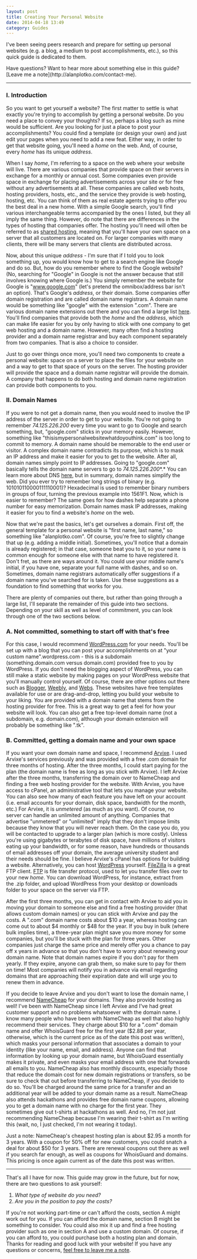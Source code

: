 ```yaml
---
layout: post
title: Creating Your Personal Website
date: 2014-04-18 13:49
category: Guides
---
```


I've been seeing peers research and prepare for setting up personal websites (e.g. a blog, a medium to post accomplishments, etc.), so this quick guide is dedicated to them.

<div class="post-message">Have questions? Want to hear more about something else in this guide? [Leave me a note](http://alanplotko.com/contact-me).</div>

___

### I. Introduction

So you want to get yourself a website? The first matter to settle is what exactly you're trying to accomplish by getting a personal website. Do you need a place to convey your thoughts? If so, perhaps a blog such as mine would be sufficient. Are you looking for just a place to post your accomplishments? You could find a template (or design your own) and just edit your pages when you need to add a new feat. Either way, in order to get that website going, you'll need a *home* on the web. And, of course, every *home* has its unique *address*.

When I say *home*, I'm referring to a space on the web where your website will live. There are various companies that provide space on their servers in exchange for a monthly or annual cost. Some companies even provide space in exchange for placing advertisements across your site or for free without any advertisements at all. These companies are called web hosts, hosting providers, hosts, etc., and the service they provide is web hosting, hosting, etc. You can think of them as real estate agents trying to offer you the best deal in a new home. With a simple Google search, you'll find various interchangeable terms accompanied by the ones I listed, but they all imply the same thing. However, do note that there are differences in the types of hosting that companies offer. The hosting you'll need will often be referred to as [shared hosting](http://en.wikipedia.org/wiki/Shared_web_hosting_service), meaning that you'll have your own space on a server that all customers are located on. For larger companies with many clients, there will be many servers that clients are distributed across.

Now, about this unique *address* - I'm sure that if I told you to look something up, you would know how to get to a search engine like Google and do so. But, how do you remember where to find the Google website? (No, searching for "Google" in Google is not the answer because that still involves knowing where Google is.) You simply remember the website for Google is "www.google.com" (let's pretend the omnibox/address bar isn't an option). That's Google's *address*, or their domain. Some companies offer domain registration and are called domain name registrars. A domain name would be something like "google" with the extension ".com". There are various domain name extensions out there and you can find a large list [here](http://en.wikipedia.org/wiki/List_of_Internet_top-level_domains#Original_top-level_domains). You'll find companies that provide both the *home* and the *address*, which can make life easier for you by only having to stick with one company to get web hosting and a domain name. However, many often find a hosting provider and a domain name registrar and buy each component separately from two companies. That is also a choice to consider.

Just to go over things once more, you'll need two components to create a personal website: space on a server to place the files for your website on and a way to get to that space of yours on the server. The hosting provider will provide the space and a domain name registrar will provide the domain. A company that happens to do both hosting and domain name registration can provide both components to you.

### II. Domain Names

If you were to not get a domain name, then you would need to involve the IP address of the server in order to get to your website. You're not going to remember *74.125.226.200* every time you want to go to Google and search something, but, "google.com" sticks in your memory easily. However, something like "thisismypersonalwebsitewhatdoyouthink.com" is too long to commit to memory. A domain name should be memorable to the end user or visitor. A complex domain name contradicts its purpose, which is to mask an IP address and make it easier for you to get to the website. After all, domain names simply point to IP addresses. Going to "google.com" basically tells the domain name servers to go to *74.125.226.200**.* You can learn more about DNS [here](http://computer.howstuffworks.com/dns.htm), but in summary, domain names simplify the web. Did you ever try to remember long strings of binary (e.g. 101010110000111110001)? Hexadecimal is used to remember binary numbers in groups of four, turning the previous example into 1561F1. Now, which is easier to remember? The same goes for how dashes help separate a phone number for easy memorization. Domain names mask IP addresses, making it easier for you to find a website's *home* on the web.

Now that we're past the basics, let's get ourselves a domain. First off, the general template for a personal website is "first name, last name," so something like "alanplotko.com". Of course, you're free to slightly change that up (e.g. adding a middle initial). Sometimes, you'll notice that a domain is already registered; in that case, someone beat you to it, so your name is common enough for someone else with that name to have registered it. Don't fret, as there are ways around it. You could use your middle name's initial, if you have one, separate your full name with dashes, and so on. Sometimes, domain name registrars automatically offer suggestions if a domain name you've searched for is taken. Use these suggestions as a foundation to find something that works for you.

There are plenty of companies out there, but rather than going through a large list, I'll separate the remainder of this guide into two sections. Depending on your skill as well as level of commitment, you can look through one of the two sections below.

### A. Not committed, something to start off with that's free

For this case, I would recommend [WordPress.com](http://wordpress.com/) for your needs. You'll be set up with a blog that you can post your accomplishments on at "your custom name".wordpress.com - this is a subdomain (something.domain.com versus domain.com) provided free to you by WordPress. If you don't need the blogging aspect of WordPress, you can still make a static website by making pages on your WordPress website that you'll manually control yourself. Of course, there are other options out there such as [Blogger](https://www.blogger.com/start), [Weebly](http://www.weebly.com/start/), and [Webs](http://www.webs.com/Signup). These websites have free templates available for use or are drag-and-drop, letting you build your website to your liking. You are provided with a domain name that stems from the hosting provider for free. This is a great way to get a feel for how your website will look. You can also get a free top-level domain name (not a subdomain, e.g. domain.com), although your domain extension will probably be something like ".tk".

### B. Committed, getting a domain name and your own space

If you want your own domain name and space, I recommend [Arvixe](https://www.arvixe.com/university/schoolselect). I used Arvixe's services previously and was provided with a free .com domain for three months of hosting. After the three months, I could start paying for the plan (the domain name is free as long as you stick with Arvixe). I left Arvixe after the three months, transferring the domain over to NameCheap and finding a free web hosting provider for the website. With Arvixe, you have access to cPanel, an administrative tool that lets you manage your website. You can also see how many of each feature you have left on your account (i.e. email accounts for your domain, disk space, bandwidth for the month, etc.) For Arvixe, it is *unmetered* (as much as you want). Of course, no server can handle an unlimited amount of anything. Companies that advertise "unmetered" or "unlimited" imply that they don't impose limits because they know that you will never reach them. On the case you do, you will be contacted to upgrade to a larger plan (which is more costly). Unless you're using gigabytes or terabytes of disk space, have millions of visitors eating up your bandwidth, or for some reason, have hundreds or thousands of email addresses off your domain, the average university student and their needs should be fine. I believe Arvixe's cPanel has options for building a website. Alternatively, you can host [WordPress](http://wordpress.org/) yourself. [FileZilla](https://filezilla-project.org/download.php?type=client) is a great FTP client. [FTP](http://en.wikipedia.org/wiki/File_Transfer_Protocol) is file transfer protocol, used to let you transfer files over to your new *home*. You can download WordPress, for instance, extract from the .zip folder, and upload WordPress from your desktop or downloads folder to your space on the server via FTP.

After the first three months, you can get in contact with Arvixe to aid you in moving your domain to someone else and find a free hosting provider (that allows custom domain names) or you can stick with Arvixe and pay the costs. A ".com" domain name costs about $10 a year, whereas hosting can come out to about $4 monthly or $48 for the year. If you buy in bulk (where bulk implies time), a three-year plan might save you more money for some companies, but you'll be stuck with the plan for three years. Other companies just charge the same price and merely offer you a chance to pay off x years in advance so that you don't have to worry about renewing your domain name. Note that domain names expire if you don't pay for them yearly. If they expire, anyone can grab them, so make sure to pay for them on time! Most companies will notify you in advance via email regarding domains that are approaching their expiration date and will urge you to renew them in advance.

If you decide to leave Arvixe and you don't want to lose the domain name, I recommend [NameCheap](http://www.namecheap.com/?aff=66847) for your domains. They also provide hosting as well! I've been with NameCheap since I left Arvixe and I've had great customer support and no problems whatsoever with the domain name. I know many people who have been with NameCheap as well that also highly recommend their services. They charge about $10 for a ".com" domain name and offer WhoisGuard free for the first year ($2.88 per year, otherwise, which is the current price as of the date this post was written), which masks your personal information that associates a domain to your identity (like your name, email, and address). Anyone can find that information by looking up your domain name, but WhoisGuard essentially makes it private, and even masks your email address with one that forwards all emails to you. NameCheap also has monthly discounts, especially those that reduce the domain cost for new domain registrations or transfers, so be sure to check that out before transferring to NameCheap, if you decide to do so. You'll be charged around the same price for a transfer and an additional year will be added to your domain name as a result. NameCheap also attends hackathons and provides free domain name coupons, allowing you to get a domain name with no charge for the first year. They sometimes give out t-shirts at hackathons as well. And no, I'm not just recommending NameCheap because I'm wearing their t-shirt as I'm writing this (wait, no, I just checked, I'm not wearing it today).

Just a note: NameCheap's cheapest hosting plan is about $2.95 a month for 3 years. With a coupon for 50% off for new customers, you could snatch a deal for about $50 for 3 years. There are renewal coupons out there as well if you search far enough, as well as coupons for WhoisGuard and domains. This pricing is once again current as of the date this post was written.

___

That's all I have for now. This guide may grow in the future, but for now, there are two questions to ask yourself:

1. *What type of website do you need?*
2. *Are you in the position to pay the costs?*

If you're not working part-time or can't afford the costs, section A might work out for you. If you can afford the domain name, section B might be something to consider. You could also mix it up and find a free hosting provider such as one in section A and use a custom domain. Of course, if you can afford to, you could purchase both a hosting plan and domain. Thanks for reading and good luck with your website! If you have any questions or concerns, [feel free to leave me a note](http://alanplotko.com/contact-me).
